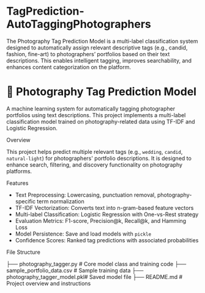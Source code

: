# TagPrediction-AutoTaggingPhotographers
The Photography Tag Prediction Model is a multi-label classification system designed to automatically assign relevant descriptive tags (e.g., candid, fashion, fine-art) to photographers’ portfolios based on their text descriptions. This enables intelligent tagging, improves searchability, and enhances content categorization on the platform.
# 📸 Photography Tag Prediction Model

A machine learning system for automatically tagging photographer portfolios using text descriptions. This project implements a multi-label classification model trained on photography-related data using TF-IDF and Logistic Regression.

Overview

This project helps predict multiple relevant tags (e.g., `wedding`, `candid`, `natural-light`) for photographers' portfolio descriptions. It is designed to enhance search, filtering, and discovery functionality on photography platforms.

Features

- Text Preprocessing: Lowercasing, punctuation removal, photography-specific term normalization  
- TF-IDF Vectorization: Converts text into n-gram-based feature vectors  
- Multi-label Classification: Logistic Regression with One-vs-Rest strategy  
- Evaluation Metrics: F1-score, Precision@k, Recall@k, and Hamming Loss  
- Model Persistence: Save and load models with `pickle`  
- Confidence Scores: Ranked tag predictions with associated probabilities

File Structure

├── photography_tagger.py        # Core model class and training code
├── sample_portfolio_data.csv   # Sample training data
├── photography_tagger_model.pkl# Saved model file
├── README.md                    # Project overview and instructions
